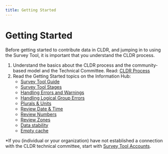 ```yaml
---
title: Getting Started
---
```


# Getting Started

Before getting started to contribute data in CLDR, and jumping in to using the Survey Tool, it is important that you understand the CLDR process.

1. Understand the basics about the CLDR process and the community-based model and the Technical Committee. Read: [CLDR Process](../../index/process)
2. Read the Getting Started topics on the Information Hub:
    - [Survey Tool Guide](guide)
    - [Survey Tool Stages](survey-tool-phases)
    - [Handling Errors and Warnings](errors-and-warnings)
    - [Handling Logical Group Errors](resolving-errors)
    - [Plurals & Units](plurals)
    - [Review Date & Time](../date-time)
    - [Review Numbers](../number-currency-formats)
    - [Review Zones](../time-zones-and-city-names)
    - [Data stability](data-stability)
    - [Empty cache](empty-cache)

\*If you (individual or your organization) have not established a connection with the CLDR technical committee, start with [Survey Tool Accounts](../../index/survey-tool/survey-tool-accounts).
